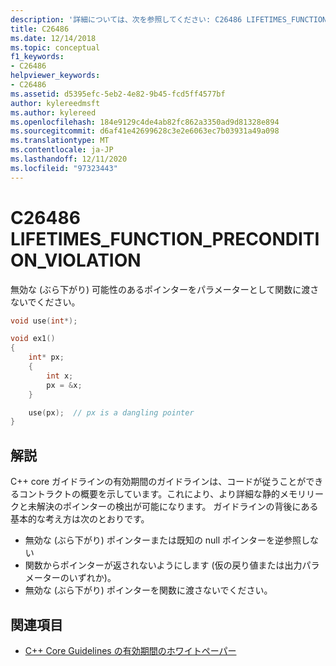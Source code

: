 ```yaml
---
description: '詳細については、次を参照してください: C26486 LIFETIMES_FUNCTION_PRECONDITION_VIOLATION'
title: C26486
ms.date: 12/14/2018
ms.topic: conceptual
f1_keywords:
- C26486
helpviewer_keywords:
- C26486
ms.assetid: d5395efc-5eb2-4e82-9b45-fcd5ff4577bf
author: kylereedmsft
ms.author: kylereed
ms.openlocfilehash: 184e9129c4de4ab82fc862a3350ad9d81328e894
ms.sourcegitcommit: d6af41e42699628c3e2e6063ec7b03931a49a098
ms.translationtype: MT
ms.contentlocale: ja-JP
ms.lasthandoff: 12/11/2020
ms.locfileid: "97323443"
---
```

# <a name="c26486-lifetimes_function_precondition_violation"></a>C26486 LIFETIMES_FUNCTION_PRECONDITION_VIOLATION

無効な (ぶら下がり) 可能性のあるポインターをパラメーターとして関数に渡さないでください。

```cpp
void use(int*);

void ex1()
{
    int* px;
    {
        int x;
        px = &x;
    }

    use(px);  // px is a dangling pointer
}
```

## <a name="remarks"></a>解説

C++ core ガイドラインの有効期間のガイドラインは、コードが従うことができるコントラクトの概要を示しています。これにより、より詳細な静的メモリリークと未解決のポインターの検出が可能になります。 ガイドラインの背後にある基本的な考え方は次のとおりです。

- 無効な (ぶら下がり) ポインターまたは既知の null ポインターを逆参照しない
- 関数からポインターが返されないようにします (仮の戻り値または出力パラメーターのいずれか)。
- 無効な (ぶら下がり) ポインターを関数に渡さないでください。

## <a name="see-also"></a>関連項目

- [C++ Core Guidelines の有効期間のホワイトペーパー](https://github.com/isocpp/CppCoreGuidelines/blob/master/docs/Lifetime.pdf)
